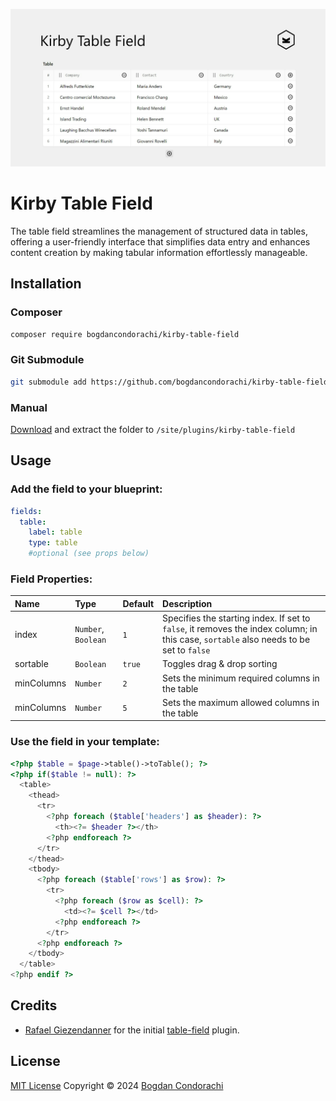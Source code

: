 ![Kirby Table Field](./.github/preview.png)

# Kirby Table Field
The table field streamlines the management of structured data in tables, offering a user-friendly interface that simplifies data entry and enhances content creation by making tabular information effortlessly manageable.

## Installation

### Composer

```bash
composer require bogdancondorachi/kirby-table-field
```

### Git Submodule
```bash
git submodule add https://github.com/bogdancondorachi/kirby-table-field.git site/plugins/table-field
```

### Manual

[Download](https://api.github.com/repos/bogdancondorachi/kirby-table-field/zipball) and extract the folder to `/site/plugins/kirby-table-field`

## Usage

### Add the field to your blueprint:
```yaml
fields:
  table:
    label: table
    type: table
    #optional (see props below)
```

### Field Properties:
| Name       | Type                | Default | Description                                        |
|:---------- |:--------------------|:------- |:---------------------------------------------------|
| index      | `Number`, `Boolean` | `1`     | Specifies the starting index. If set to `false`, it removes the index column; in this case, `sortable` also needs to be set to `false`                |
| sortable   | `Boolean`           | `true`  | Toggles drag & drop sorting                        |
| minColumns | `Number`            | `2`     | Sets the minimum required columns in the table     |
| minColumns | `Number`            | `5`     | Sets the maximum allowed columns in the table      |

### Use the field in your template:
```php
<?php $table = $page->table()->toTable(); ?>
<?php if($table != null): ?>
  <table>
    <thead>
      <tr>
        <?php foreach ($table['headers'] as $header): ?>
          <th><?= $header ?></th>
        <?php endforeach ?>
      </tr>
    </thead>
    <tbody>
      <?php foreach ($table['rows'] as $row): ?>
        <tr>
          <?php foreach ($row as $cell): ?>
            <td><?= $cell ?></td>
          <?php endforeach ?>
        </tr>
      <?php endforeach ?>
    </tbody>
  </table>
<?php endif ?>
```

## Credits

- [Rafael Giezendanner](https://github.com/ragi96) for the initial [table-field](https://github.com/ragi96/table-field) plugin.

## License

[MIT License](./LICENSE)
Copyright © 2024
[Bogdan Condorachi](https://github.com/bogdancondorachi)
